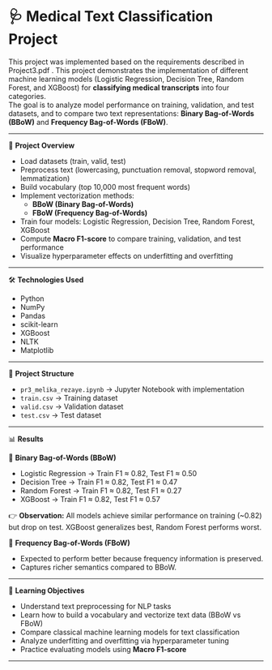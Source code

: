 # 🩺 Medical Text Classification Project
This project was implemented based on the requirements described in Project3.pdf .
This project demonstrates the implementation of different machine learning models (Logistic Regression, Decision Tree, Random Forest, and XGBoost) for **classifying medical transcripts** into four categories.  
The goal is to analyze model performance on training, validation, and test datasets, and to compare two text representations: **Binary Bag-of-Words (BBoW)** and **Frequency Bag-of-Words (FBoW)**.

---

🔹 **Project Overview**
- Load datasets (train, valid, test)  
- Preprocess text (lowercasing, punctuation removal, stopword removal, lemmatization)  
- Build vocabulary (top 10,000 most frequent words)  
- Implement vectorization methods:  
  - **BBoW (Binary Bag-of-Words)**  
  - **FBoW (Frequency Bag-of-Words)**  
- Train four models: Logistic Regression, Decision Tree, Random Forest, XGBoost  
- Compute **Macro F1-score** to compare training, validation, and test performance  
- Visualize hyperparameter effects on underfitting and overfitting  

---

🛠️ **Technologies Used**
- Python  
- NumPy  
- Pandas  
- scikit-learn  
- XGBoost  
- NLTK  
- Matplotlib  

---

📂 **Project Structure**
- `pr3_melika_rezaye.ipynb` → Jupyter Notebook with implementation  
- `train.csv` → Training dataset  
- `valid.csv` → Validation dataset  
- `test.csv` → Test dataset 

---

📊 **Results**

🔹 **Binary Bag-of-Words (BBoW)**
- Logistic Regression → Train F1 ≈ 0.82, Test F1 ≈ 0.50  
- Decision Tree → Train F1 ≈ 0.82, Test F1 ≈ 0.47  
- Random Forest → Train F1 ≈ 0.82, Test F1 ≈ 0.27  
- XGBoost → Train F1 ≈ 0.82, Test F1 ≈ 0.57  

👉 **Observation:** All models achieve similar performance on training (~0.82) but drop on test. XGBoost generalizes best, Random Forest performs worst.  

🔹 **Frequency Bag-of-Words (FBoW)**
- Expected to perform better because frequency information is preserved.  
- Captures richer semantics compared to BBoW.  

---

🎯 **Learning Objectives**
- Understand text preprocessing for NLP tasks  
- Learn how to build a vocabulary and vectorize text data (BBoW vs FBoW)  
- Compare classical machine learning models for text classification  
- Analyze underfitting and overfitting via hyperparameter tuning  
- Practice evaluating models using **Macro F1-score**  

---
